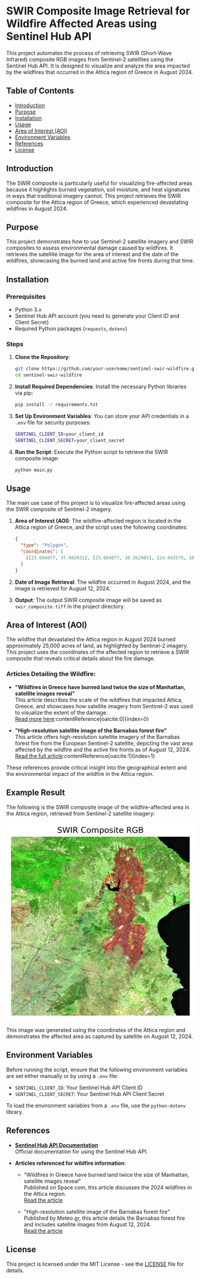 # SWIR Composite Image Retrieval for Wildfire Affected Areas using Sentinel Hub API

This project automates the process of retrieving SWIR (Short-Wave Infrared) composite RGB images from Sentinel-2 satellites using the Sentinel Hub API. It is designed to visualize and analyze the area impacted by the wildfires that occurred in the Attica region of Greece in August 2024. 

## Table of Contents
- [Introduction](#introduction)
- [Purpose](#purpose)
- [Installation](#installation)
- [Usage](#usage)
- [Area of Interest (AOI)](#area-of-interest-aoi)
- [Environment Variables](#environment-variables)
- [References](#references)
- [License](#license)

## Introduction

The SWIR composite is particularly useful for visualizing fire-affected areas because it highlights burned vegetation, soil moisture, and heat signatures in ways that traditional imagery cannot. This project retrieves the SWIR composite for the Attica region of Greece, which experienced devastating wildfires in August 2024.

## Purpose

This project demonstrates how to use Sentinel-2 satellite imagery and SWIR composites to assess environmental damage caused by wildfires. It retrieves the satellite image for the area of interest and the date of the wildfires, showcasing the burned land and active fire fronts during that time.

## Installation

### Prerequisites
- Python 3.x
- Sentinel Hub API account (you need to generate your Client ID and Client Secret)
- Required Python packages (`requests`, `dotenv`)

### Steps

1. **Clone the Repository**:
    ```bash
    git clone https://github.com/your-username/sentinel-swir-wildfire.git
    cd sentinel-swir-wildfire
    ```

2. **Install Required Dependencies**:
    Install the necessary Python libraries via pip:
    ```bash
    pip install -r requirements.txt
    ```

3. **Set Up Environment Variables**:
    You can store your API credentials in a `.env` file for security purposes:
    ```bash
    SENTINEL_CLIENT_ID=your_client_id
    SENTINEL_CLIENT_SECRET=your_client_secret
    ```

4. **Run the Script**:
    Execute the Python script to retrieve the SWIR composite image:
    ```bash
    python main.py
    ```

## Usage

The main use case of this project is to visualize fire-affected areas using the SWIR composite of Sentinel-2 imagery.

1. **Area of Interest (AOI)**: 
    The wildfire-affected region is located in the Attica region of Greece, and the script uses the following coordinates:
    ```json
    {
      "type": "Polygon",
      "coordinates": [
        [[23.694077, 37.942031], [23.694077, 38.262985], [24.043579, 38.262985], [24.043579, 37.942031], [23.694077, 37.942031]]
      ]
    }
    ```

2. **Date of Image Retrieval**: 
    The wildfire occurred in August 2024, and the image is retrieved for August 12, 2024.

3. **Output**: 
    The output SWIR composite image will be saved as `swir_composite.tiff` in the project directory.

## Area of Interest (AOI)

The wildfire that devastated the Attica region in August 2024 burned approximately 25,000 acres of land, as highlighted by Sentinel-2 imagery. This project uses the coordinates of the affected region to retrieve a SWIR composite that reveals critical details about the fire damage. 

### Articles Detailing the Wildfire:
- **"Wildfires in Greece have burned land twice the size of Manhattan, satellite images reveal"**  
  This article describes the scale of the wildfires that impacted Attica, Greece, and showcases how satellite imagery from Sentinel-2 was used to visualize the extent of the damage.  
  [Read more here](https://www.space.com/wildfires-greece-satellite-imagery)&#8203;:contentReference[oaicite:0]{index=0}

- **"High-resolution satellite image of the Barnabas forest fire"**  
  This article offers high-resolution satellite imagery of the Barnabas forest fire from the European Sentinel-2 satellite, depicting the vast area affected by the wildfire and the active fire fronts as of August 12, 2024.  
  [Read the full article](https://meteo.gr/article_view.cfm?entryID=3353)&#8203;:contentReference[oaicite:1]{index=1}

These references provide critical insight into the geographical extent and the environmental impact of the wildfire in the Attica region.

## Example Result

The following is the SWIR composite image of the wildfire-affected area in the Attica region, retrieved from Sentinel-2 satellite imagery:

![SWIR Composite Result](swir_composite_result.png)

This image was generated using the coordinates of the Attica region and demonstrates the affected area as captured by satellite on August 12, 2024.


## Environment Variables

Before running the script, ensure that the following environment variables are set either manually or by using a `.env` file:

- `SENTINEL_CLIENT_ID`: Your Sentinel Hub API Client ID
- `SENTINEL_CLIENT_SECRET`: Your Sentinel Hub API Client Secret

To load the environment variables from a `.env` file, use the `python-dotenv` library.

## References

- **[Sentinel Hub API Documentation](https://www.sentinel-hub.com/develop/documentation/)**  
  Official documentation for using the Sentinel Hub API.

- **Articles referenced for wildfire information**:
  - "Wildfires in Greece have burned land twice the size of Manhattan, satellite images reveal"  
    Published on Space.com, this article discusses the 2024 wildfires in the Attica region.  
    [Read the article](https://www.space.com/wildfires-greece-satellite-imagery)&#8203;
  
  - "High-resolution satellite image of the Barnabas forest fire"  
    Published by Meteo.gr, this article details the Barnabas forest fire and includes satellite images from August 12, 2024.  
    [Read the article](https://meteo.gr/article_view.cfm?entryID=3353)&#8203;

## License

This project is licensed under the MIT License - see the [LICENSE](LICENSE) file for details.
